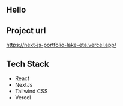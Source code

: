 ## Hello

## Project url
https://next-js-portfolio-lake-eta.vercel.app/

## Tech Stack

- React
- NextJs
- Tailwind CSS
- Vercel
